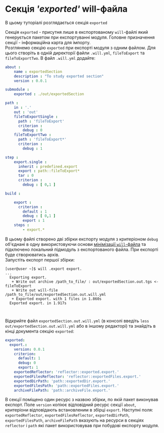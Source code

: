 # Секція _'exported'_ will-файла

В цьому туторіалі розглядається секція `exported`

Секція `exported` - присутня лише в експортованому `will`-файлі який генерується пакетом при експортуванні модуля. Головне призначення секції - інформаційна карта для імпорту.  
Розглянемо секцію `exported` при експорті модуля з одним файлом. Для цього створіть в одній директорії файли `.will.yml`, `fileToExport` та `fileToExportTwo`. В файл `.will.yml` додайте:  

```yaml
about :
    name : exportedSection
    description : "To study exported section"
    version : 0.0.1

submodule :
    exported : ./out/exportedSection

path :
    in : '.'
    out : 'out'
    fileToExportSingle :
      path : 'fileToExport'
      criterion :
        debug : 0
    fileToExportTwo : 
      path : 'fileToExport*'
      criterion :
        debug : 1

step :
    export.single :
      inherit : predefined.export
      export : path::fileToExport*
      tar : 0
      criterion :
        debug : [ 0,1 ]

build :

    export :
      criterion :
        default : 1
        debug : [ 0,1 ]
        export : 1
    steps :
        - export.*

```

В цьому файлі створено дві збірки експорту модуля з критеріоном `debug` об'єднані в одну використовуючи основи [мінімізації `will`-файла](MinimizationOfWillFile.ukr.md) та підключено локальний підмодуль з експортованого файла. При експорті буде створюватись архів.   
Запустіть експорт першої збірки:  

```
[user@user ~]$ will .export export.
...
  Exporting export.
   + Write out archive /path_to_file/ : out/exportedSection.out.tgs <- fileToExport
   + Write out will-file /path_to_file/out/exportedSection.out.will.yml
   + Exported export. with 1 files in 1.860s
  Exported export. in 1.917s

  
```

Відкрийте файл `exportedSection.out.will.yml` (в консолі введіть `less out/exportedSection.out.will.yml` або в іншому редакторі) та знайдіть в кінці документа секцію `exported`:  

```yaml
exported:
  export.:
    version: 0.0.1
    criterion:
      default: 1
      debug: 0
      export: 1
    exportedReflector: 'reflector::exported.export.'
    exportedFilesReflector: 'reflector::exportedFiles.export.'
    exportedDirPath: 'path::exportedDir.export.'
    exportedFilesPath: 'path::exportedFiles.export.'
    archiveFilePath: 'path::archiveFile.export.'

```

В секції поміщено один ресурс з назвою збірки, по якій пакет виконував експорт. Поле `version` копіює відповідний ресурс секції `about`, критеріони відповідають встановленим в збірці `export`. Наступні поля: `exportedReflector`, `exportedFilesReflector`, `exportedDirPath`, `exportedFilesPath`, `archiveFilePath` вказують на ресурси в секціях `reflector` i `path` які пакет використовував при побудові експорту модуля. 